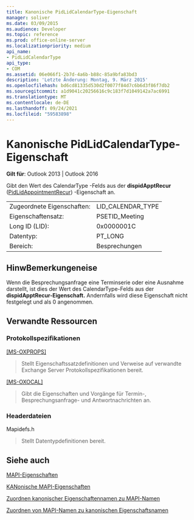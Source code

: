 ```yaml
---
title: Kanonische PidLidCalendarType-Eigenschaft
manager: soliver
ms.date: 03/09/2015
ms.audience: Developer
ms.topic: reference
ms.prod: office-online-server
ms.localizationpriority: medium
api_name:
- PidLidCalendarType
api_type:
- COM
ms.assetid: 06e066f1-2b7d-4a6b-b88c-85a9bfa83bd3
description: 'Letzte Änderung: Montag, 9. März 2015'
ms.openlocfilehash: bd6cd81335d530d2f0077f84d7c6b6d3f86f7db2
ms.sourcegitcommit: a1d9041c20256616c9c183f7d1049142a7ac6991
ms.translationtype: MT
ms.contentlocale: de-DE
ms.lasthandoff: 09/24/2021
ms.locfileid: "59583898"
---
```

# <a name="pidlidcalendartype-canonical-property"></a>Kanonische PidLidCalendarType-Eigenschaft

  
  
**Gilt für**: Outlook 2013 | Outlook 2016 
  
Gibt den Wert des CalendarType -Felds aus der **dispidApptRecur** ([PidLidAppointmentRecur](pidlidappointmentrecur-canonical-property.md)) -Eigenschaft an.
  
|||
|:-----|:-----|
|Zugeordnete Eigenschaften:  <br/> |LID_CALENDAR_TYPE  <br/> |
|Eigenschaftensatz:  <br/> |PSETID_Meeting  <br/> |
|Long ID (LID):  <br/> |0x0000001C  <br/> |
|Datentyp:  <br/> |PT_LONG  <br/> |
|Bereich:  <br/> |Besprechungen  <br/> |
   
## <a name="remarks"></a>HinwBemerkungeneise

Wenn die Besprechungsanfrage eine Terminserie oder eine Ausnahme darstellt, ist dies der Wert des CalendarType-Felds aus der **dispidApptRecur-Eigenschaft.** Andernfalls wird diese Eigenschaft nicht festgelegt und als 0 angenommen. 
  
## <a name="related-resources"></a>Verwandte Ressourcen

### <a name="protocol-specifications"></a>Protokollspezifikationen

[[MS-OXPROPS]](https://msdn.microsoft.com/library/f6ab1613-aefe-447d-a49c-18217230b148%28Office.15%29.aspx)
  
> Stellt Eigenschaftssatzdefinitionen und Verweise auf verwandte Exchange Server Protokollspezifikationen bereit.
    
[[MS-OXOCAL]](https://msdn.microsoft.com/library/09861fde-c8e4-4028-9346-e7c214cfdba1%28Office.15%29.aspx)
  
> Gibt die Eigenschaften und Vorgänge für Termin-, Besprechungsanfrage- und Antwortnachrichten an.
    
### <a name="header-files"></a>Headerdateien

Mapidefs.h
  
> Stellt Datentypdefinitionen bereit.
    
## <a name="see-also"></a>Siehe auch



[MAPI-Eigenschaften](mapi-properties.md)
  
[KANonische MAPI-Eigenschaften](mapi-canonical-properties.md)
  
[Zuordnen kanonischer Eigenschaftennamen zu MAPI-Namen](mapping-canonical-property-names-to-mapi-names.md)
  
[Zuordnen von MAPI-Namen zu kanonischen Eigenschaftsnamen](mapping-mapi-names-to-canonical-property-names.md)

